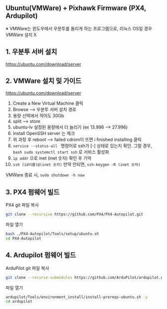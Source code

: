 Ubuntu(VMWare) + Pixhawk Firmware (PX4, Ardupilot)
---
※ VMWare는 윈도우에서 우분투를 돌리게 하는 프로그램으로, 리눅스 OS일 경우 VMWare 설치 X

## 1. 우분투 서버 설치
https://ubuntu.com/download/server

## 2. VMWare 설치 및 가이드
https://ubuntu.com/download/server

1) Create a New Virtual Machine 클릭
2) Browse --> 우분투 서버 설치 경로
3) 용량 선택에서 적어도 30Gb
4) split --> store
5) ubuntu-lv 설정된 용량에서 더 늘리기 (ex 13.996 --> 27.996)
6) Install OpenSSH server 는 체크
7) 위 과정 후 reboot --> failed cdrom이 뜨면 i finished installing 클릭 
8) ```service --status-all ``` 명령어로  ssh가 [-] 상태로 있는지 확인. 그럴 경우, ```bash sudo systemctl start ssh``` 로 서비스 활성화
9) ```ip addr``` 으로 inet (inet 숫자) 확인 후 기억
10) ```ssh (id이름)@(inet 숫자)``` 만약 안되면, ```ssh-keygen -R (inet 숫자)```

VMWare 종료 시, ```sudo shutdown -h now```

## 3. PX4 펌웨어 빌드
PX4 git 파일 복사
```bash 
git clone --recursive https://github.com/PX4/PX4-Autopilot.git
```
파일 열기

```bash
bash ./PX4-Autopilot/Tools/setup/ubuntu.sh
cd PX4-Autopilot
```

## 4. Ardupilot 펌웨어 빌드

ArduPilot git 파일 복사
```bash 
git clone --recurse-submodules https://github.com/ArduPilot/ardupilot.git
```
파일 열기

```bash
ardupilot/Tools/environment_install/install-prereqs-ubuntu.sh -y
cd ardupilot
```